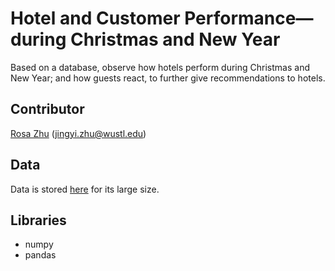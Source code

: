 # Hotel and Customer Performance—during Christmas and New Year
Based on a database, observe how hotels perform during Christmas and New Year; and how guests react, to further give recommendations to hotels.

## Contributor
[Rosa Zhu](https://github.com/rooosaJUJU) (jingyi.zhu@wustl.edu)

## Data
Data is stored [here](https://github.com/rooosaJUJU/Hotel_and_Customer_Performance_during_Christmas_and_New_Year/tree/master) for its large size.

## Libraries
* numpy
* pandas
